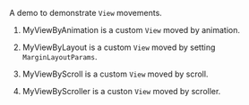 A demo to demonstrate `View` movements.

1. MyViewByAnimation is a custom `View` moved by animation.

2. MyViewByLayout is a custom `View` moved by setting `MarginLayoutParams`.

3. MyViewByScroll is a custom `View` moved by scroll.

4. MyViewByScroller is a custon `View` moved by scroller.